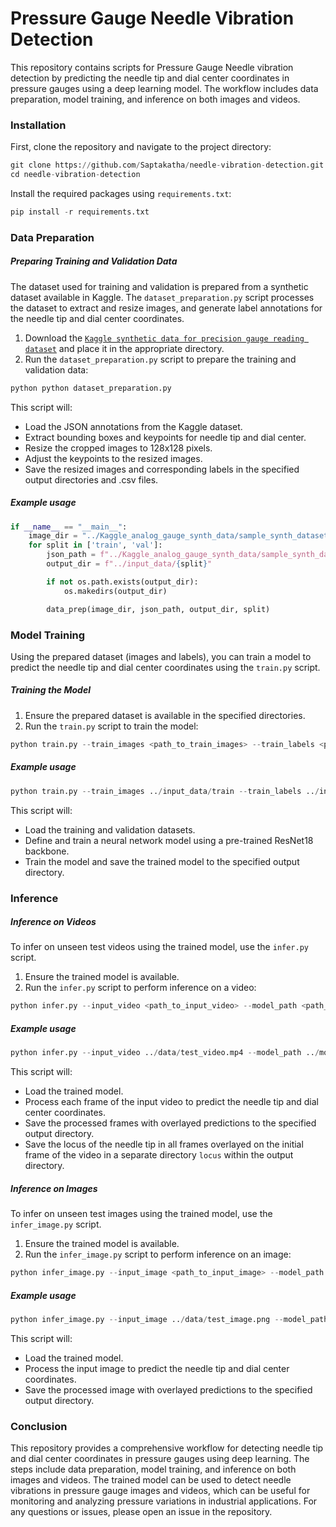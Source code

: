 # Pressure Gauge Needle Vibration Detection

This repository contains scripts for Pressure Gauge Needle vibration detection by predicting the needle tip and dial center coordinates in pressure gauges using a deep learning model. The workflow includes data preparation, model training, and inference on both images and videos.


### Installation <a name="install"></a>
First, clone the repository and navigate to the project directory:
```python
git clone https://github.com/Saptakatha/needle-vibration-detection.git
cd needle-vibration-detection
```

Install the required packages using ```requirements.txt```:
```python
pip install -r requirements.txt
```

### Data Preparation <a name="prepare_data"></a>
##### Preparing Training and Validation Data
The dataset used for training and validation is prepared from a synthetic dataset available in Kaggle. The `dataset_preparation.py` script processes the dataset to extract and resize images, and generate label annotations for the needle tip and dial center coordinates.

1. Download the [`Kaggle synthetic data for precision gauge reading dataset`](https://www.kaggle.com/datasets/endava/synthetic-data-for-precision-gauge-reading/data) and place it in the appropriate directory.
2. Run the `dataset_preparation.py` script to prepare the training and validation data:
```python
python python dataset_preparation.py
```

This script will:
+ Load the JSON annotations from the Kaggle dataset.
+ Extract bounding boxes and keypoints for needle tip and dial center.
+ Resize the cropped images to 128x128 pixels.
+ Adjust the keypoints to the resized images.
+ Save the resized images and corresponding labels in the specified output directories and .csv files.

##### Example usage
```python
if __name__ == "__main__":
    image_dir = "../Kaggle_analog_gauge_synth_data/sample_synth_datasets/ds5.0/data"
    for split in ['train', 'val']:
        json_path = f"../Kaggle_analog_gauge_synth_data/sample_synth_datasets/ds5.0/{split}__kpts_coco.json"
        output_dir = f"../input_data/{split}"

        if not os.path.exists(output_dir):
            os.makedirs(output_dir)

        data_prep(image_dir, json_path, output_dir, split)
```

### Model Training <a name="train_model"></a>
Using the prepared dataset (images and labels), you can train a model to predict the needle tip and dial center coordinates using the `train.py` script.

##### Training the Model
1. Ensure the prepared dataset is available in the specified directories.
2. Run the `train.py` script to train the model:

```python
python train.py --train_images <path_to_train_images> --train_labels <path_to_train_labels.csv> --val_images <path_to_val_images> --val_labels <path_to_val_labels.csv> --output_model_dir <path_to_save_trained_model>
```

##### Example usage
```python
python train.py --train_images ../input_data/train --train_labels ../input_data/train/train_annotations.csv --val_images ../input_data/val --val_labels ../input_data/val/val_annotations.csv --output_model_dir ../models
```

This script will:

+ Load the training and validation datasets.
+ Define and train a neural network model using a pre-trained ResNet18 backbone.
+ Train the model and save the trained model to the specified output directory.


### Inference <a name="infer_model"></a>

##### Inference on Videos
To infer on unseen test videos using the trained model, use the `infer.py` script.

1. Ensure the trained model is available.
2. Run the `infer.py` script to perform inference on a video:

```python
python infer.py --input_video <path_to_input_video> --model_path <path_to_trained_model> --output_dir <path_to_save_output_frames>
```

##### Example usage
```python
python infer.py --input_video ../data/test_video.mp4 --model_path ../models/gauge_model.pth --output_dir ../output_data/test_video
```

This script will:
+ Load the trained model.
+ Process each frame of the input video to predict the needle tip and dial center coordinates.
+ Save the processed frames with overlayed predictions to the specified output directory.
+ Save the locus of the needle tip in all frames overlayed on the initial frame of the video in a separate directory `locus` within the output directory.


##### Inference on Images
To infer on unseen test images using the trained model, use the `infer_image.py` script.

1. Ensure the trained model is available.
2. Run the `infer_image.py` script to perform inference on an image:

```python
python infer_image.py --input_image <path_to_input_image> --model_path <path_to_trained_model> --output_dir <path_to_save_output_image>
``` 

##### Example usage
```python
python infer_image.py --input_image ../data/test_image.png --model_path ../models/gauge_model.pth --output_dir ../output_images
```

This script will:   
+ Load the trained model.
+ Process the input image to predict the needle tip and dial center coordinates.
+ Save the processed image with overlayed predictions to the specified output directory.


### Conclusion <a name="conclusion"></a>
This repository provides a comprehensive workflow for detecting needle tip and dial center coordinates in pressure gauges using deep learning. The steps include data preparation, model training, and inference on both images and videos. The trained model can be used to detect needle vibrations in pressure gauge images and videos, which can be useful for monitoring and analyzing pressure variations in industrial applications. For any questions or issues, please open an issue in the repository.